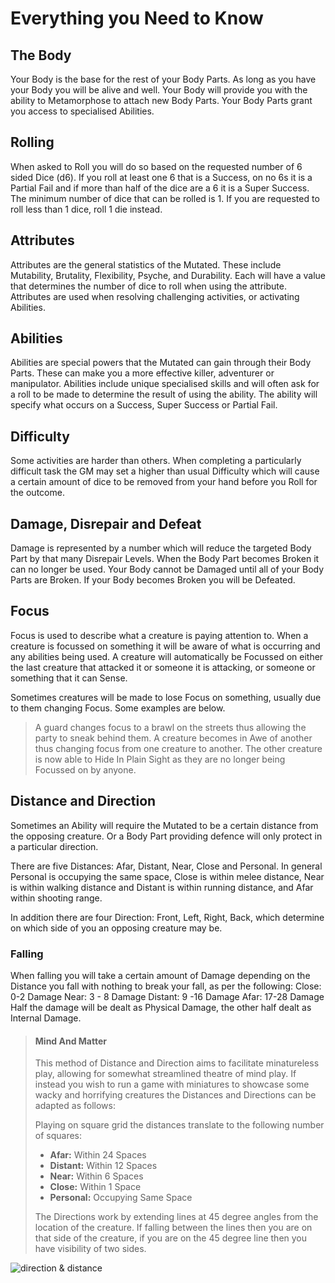 # Everything you Need to Know

## The Body

Your Body is the base for the rest of your Body Parts. As long as you have your Body you will be alive and well. Your Body will provide you with the ability to Metamorphose to attach new Body Parts. Your Body Parts grant you access to specialised Abilities.

## Rolling

When asked to Roll you will do so based on the requested number of 6 sided Dice (d6). If you roll at least one 6 that is a Success, on no 6s it is a Partial Fail and if more than half of the dice are a 6 it is a Super Success.
The minimum number of dice that can be rolled is 1. If you are requested to roll less than 1 dice, roll 1 die instead.

## Attributes

Attributes are the general statistics of the Mutated. These include Mutability, Brutality, Flexibility, Psyche, and Durability. Each will have a value that determines the number of dice to roll when using the attribute. Attributes are used when resolving challenging activities, or activating Abilities.

## Abilities

Abilities are special powers that the Mutated can gain through their Body Parts. These can make you a more effective killer, adventurer or manipulator. Abilities include unique specialised skills and will often ask for a roll to be made to determine the result of using the ability. The ability will specify what occurs on a Success, Super Success or Partial Fail.

## Difficulty

Some activities are harder than others. When completing a particularly difficult task the GM may set a higher than usual Difficulty which will cause a certain amount of dice to be removed from your hand before you Roll for the outcome.

## Damage, Disrepair and Defeat

Damage is represented by a number which will reduce the targeted Body Part by that many Disrepair Levels. When the Body Part becomes Broken it can no longer be used. Your Body cannot be Damaged until all of your Body Parts are Broken. If your Body becomes Broken you will be Defeated.

## Focus

Focus is used to describe what a creature is paying attention to. When a creature is focussed on something it will be aware of what is occurring and any abilities being used. A creature will automatically be Focussed on either the last creature that attacked it or someone it is attacking, or someone or something that it can Sense.

Sometimes creatures will be made to lose Focus on something, usually due to them changing Focus. Some examples are below.

> A guard changes focus to a brawl on the streets thus allowing the party to sneak behind them.
A creature becomes in Awe of another thus changing focus from one creature to another. The other creature is now able to Hide In Plain Sight as they are no longer being Focussed on by anyone.

## Distance and Direction

Sometimes an Ability will require the Mutated to be a certain distance from the opposing creature. Or a Body Part providing defence will only protect in a particular direction.

There are five Distances: Afar, Distant, Near, Close and Personal. In general Personal is occupying the same space, Close is within melee distance, Near is within walking distance and Distant is within running distance, and Afar within shooting range.

In addition there are four Direction: Front, Left, Right, Back, which determine on which side of you an opposing creature may be.

### Falling

When falling you will take a certain amount of Damage depending on the Distance you fall with nothing to break your fall, as per the following:
Close: 0-2 Damage
Near: 3 - 8 Damage
Distant: 9 -16 Damage
Afar: 17-28 Damage
Half the damage will be dealt as Physical Damage, the other half dealt as Internal Damage.

> #### Mind And Matter
>
> This method of Distance and Direction aims to facilitate minatureless play, allowing for somewhat streamlined theatre of mind play. If instead you wish to run a game with miniatures to showcase some wacky and horrifying creatures the Distances and Directions can be adapted as follows:
>
> Playing on square grid the distances translate to the following number of squares:
>
> - **Afar:** Within 24 Spaces
> - **Distant:** Within 12 Spaces
> - **Near:** Within 6 Spaces
> - **Close:** Within 1 Space
> - **Personal:** Occupying Same Space
>
> The Directions work by extending lines at 45 degree angles from the location of the creature. If falling between the lines then you are on that side of the creature, if you are on the 45 degree line then you have visibility of two sides.

![direction & distance](core/rules/media/dirdist.png)

